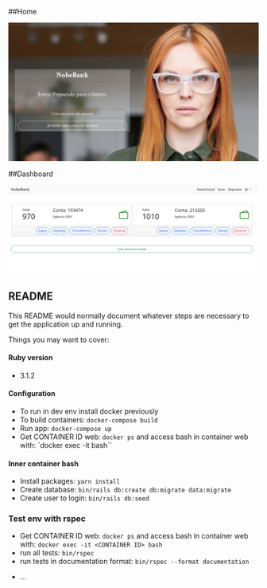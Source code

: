 ##Home

![HOME](docs/images/home.png)

##Dashboard

![Dash](docs/images/dash.png)

## README


This README would normally document whatever steps are necessary to get the
application up and running.

Things you may want to cover:

#### Ruby version
 - 3.1.2

#### Configuration

 - To run in dev env install docker previously
 - To build containers: `docker-compose build`
 - Run app: `docker-compose up`
 - Get CONTAINER ID web: `docker ps` and access bash in container web with: `docker exec -it <CONTAINER ID> bash``

#### Inner container bash
  - Install packages: `yarn install`
  - Create database: `bin/rails db:create db:migrate data:migrate`
  - Create user to login: `bin/rails db:seed`

### Test env with rspec

 - Get CONTAINER ID web: `docker ps` and access bash in container web with: `docker exec -it <CONTAINER ID> bash`
 - run all tests: `bin/rspec`
 - run tests in documentation format: `bin/rspec --format documentation`

* ...
